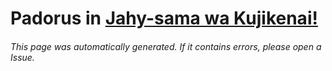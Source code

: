 # Padorus in [Jahy-sama wa Kujikenai!](https://myanimelist.net/manga/109234/Jahy-sama_wa_Kujikenai)

###### This page was automatically generated. If it contains errors, please open a Issue.

